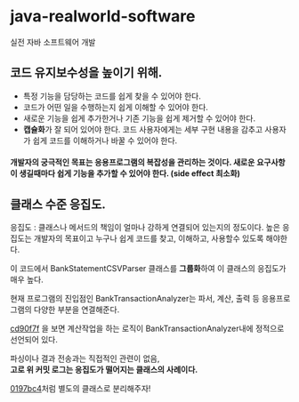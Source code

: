 # java-realworld-software
실전 자바 소프트웨어 개발

## 코드 유지보수성을 높이기 위해.
- 특정 기능을 담당하는 코드를 쉽게 찾을 수 있어야 한다.
- 코드가 어떤 일을 수행하는지 쉽게 이해할 수 있어야 한다.
- 새로운 기능을 쉽게 추가한거나 기존 기능을 쉽게 제거할 수 있어야 한다.
- **캡슐화**가 잘 되어 있어야 한다. 코드 사용자에게는 세부 구현 내용을 감추고 사용자가 쉽게 코드를 이해하거나 바꿀 수 있어야 한다.


#### 개발자의 궁극적인 목표는 응용프로그램의 복잡성을 관리하는 것이다. 새로운 요구사항이 생길때마다 쉽게 기능을 추가할 수 있어야 한다. (side effect 최소화)


## 클래스 수준 응집도.
응집도 : 클래스나 메서드의 책임이 얼마나 강하게 연결되어 있는지의 정도이다. 높은 응집도는 개발자의 목표이고 누구나 쉽게 코드를 찾고, 이해하고, 사용할수 있도록 해야한다.

이 코드에서 BankStatementCSVParser 클래스를 **그룹화**하여 이 클래스의 응집도가 매우 높다.


현재 프로그램의 진입점인 BankTransactionAnalyzer는 파서, 계산, 출력 등 응용프로그램의 다양한 부분을 연결해준다.

[cd90f7f](https://github.com/ehdtjs0612/java-realworld-software/commit/cd90f7fb2d856b67e08a9fe81cbcabe1788b395d) 을 보면 계산작업을 하는 로직이 BankTransactionAnalyzer내에 정적으로 선언되어 있다.

파싱이나 결과 전송과는 직접적인 관련이 없음,  
**고로 위 커밋 로그는 응집도가 떨어지는 클래스의 사례이다.**

[0197bc4](https://github.com/ehdtjs0612/java-realworld-software/commit/0197bc497a236937766e235621747d4a5a1079f1)처럼 별도의 클래스로 분리해주자!
